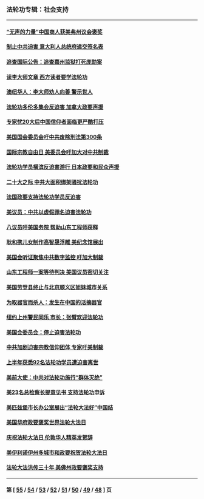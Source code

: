 ### 法轮功专辑：社会支持
---
#### [“无声的力量”中国商人获美弗州议会褒奖](../../pages/nf4386/n13941208.md?04100430) 
#### [制止中共迫害 意大利人总统府递交签名表](../../pages/nf4386/n13933726.md?04100430) 
#### [追查国际公告：追查嘉州监狱打死庞勋案](../../pages/nf4386/n13933461.md?04100430) 
#### [读李大师文章 西方读者要学法轮功](../../pages/nf4386/n13925142.md?04100430) 
#### [澳纽华人：李大师劝人向善 警示世人](../../pages/nf4386/n13924146.md?04100430) 
#### [法轮功多伦多集会反迫害 加拿大政要声援](../../pages/nf4386/n13881303.md?04100430) 
#### [专家忧20大后中国信仰者面临更严酷打压](../../pages/nf4386/n13874993.md?04100430) 
#### [美国国会委员会吁中共废除刑法第300条](../../pages/nf4386/n13868121.md?04100430) 
#### [国际宗教自由日 美委员会吁加大对中共制裁](../../pages/nf4386/n13855021.md?04100430) 
#### [法轮功学员横滨反迫害游行 日本政要和民众声援](../../pages/nf4386/n13847132.md?04100430) 
#### [二十大之际 中共大面积绑架骚扰法轮功](../../pages/nf4386/n13846381.md?04100430) 
#### [法国政要支持法轮功学员反迫害](../../pages/nf4386/n13841970.md?04100430) 
#### [美议员：中共以虚假罪名迫害法轮功](../../pages/nf4386/n13841083.md?04100430) 
#### [八议员吁美国务院 帮助山东工程师获释](../../pages/nf4386/n13836379.md?04100430) 
#### [耿和携儿女制作高智晟浮雕 美纪念馆展出](../../pages/nf4386/n13829624.md?04100430) 
#### [美国会听证聚焦中共数字监控 吁加大制裁](../../pages/nf4386/n13825083.md?04100430) 
#### [山东工程师一案等待判决 美国议员密切关注](../../pages/nf4386/n13815065.md?04100430) 
#### [美国劳登县终止与北京顺义区姐妹城市关系](../../pages/nf4386/n13811030.md?04100430) 
#### [为取器官而杀人：发生在中国的活摘器官](../../pages/nf4386/n13794731.md?04100430) 
#### [纽约上州警民同乐 市长：张臂欢迎法轮功](../../pages/nf4386/n13794375.md?04100430) 
#### [美国会委员会：停止迫害法轮功](../../pages/nf4386/n13788164.md?04100430) 
#### [中共加剧迫害宗教信仰团体 专家吁美制裁](../../pages/nf4386/n13780252.md?04100430) 
#### [上半年获悉92名法轮功学员遭迫害离世](../../pages/nf4386/n13772701.md?04100430) 
#### [美前大使：中共对法轮功施行“群体灭绝”](../../pages/nf4386/n13771705.md?04100430) 
#### [美23名总检察长提意见书 支持法轮功申诉](../../pages/nf4386/n13766596.md?04100430) 
#### [美匹兹堡市长办公室展出“法轮大法好”中国结](../../pages/nf4386/n13749721.md?04100430) 
#### [美国华府政要褒奖世界法轮大法日](../../pages/nf4386/n13743770.md?04100430) 
#### [庆祝法轮大法日 伦敦华人精英发贺辞](../../pages/nf4386/n13741593.md?04100430) 
#### [美伊利诺伊州多城市和政要祝贺法轮大法日](../../pages/nf4386/n13737149.md?04100430) 
#### [法轮大法洪传三十年 美佛州政要褒奖支持](../../pages/nf4386/n13737103.md?04100430) 

---
#### 第 [ [55](./55.md?04100430) / [54](./54.md?04100430) / [53](./53.md?04100430) / [52](./52.md?04100430) / [51](./51.md?04100430) / [50](./50.md?04100430) / [49](./49.md?04100430) / [48](./48.md?04100430) ] 页
